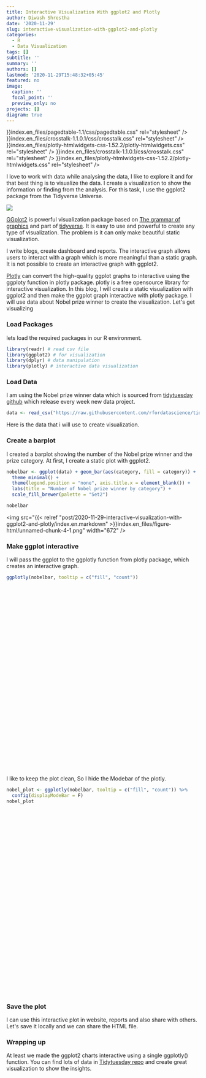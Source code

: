 ```yaml
---
title: Interactive Visualization With ggplot2 and Plotly
author: Diwash Shrestha
date: '2020-11-29'
slug: interactive-visualization-with-ggplot2-and-plotly
categories:
  - R
  - Data Visualization
tags: []
subtitle: ''
summary: ''
authors: []
lastmod: '2020-11-29T15:48:32+05:45'
featured: no
image:
  caption: ''
  focal_point: ''
  preview_only: no
projects: []
diagram: true
---
```

<link href="{{< relref "post/2020-11-29-interactive-visualization-with-ggplot2-and-plotly/index.en.markdown" >}}index.en_files/pagedtable-1.1/css/pagedtable.css" rel="stylesheet" />
<script src="{{< relref "post/2020-11-29-interactive-visualization-with-ggplot2-and-plotly/index.en.markdown" >}}index.en_files/pagedtable-1.1/js/pagedtable.js"></script>
<script src="{{< relref "post/2020-11-29-interactive-visualization-with-ggplot2-and-plotly/index.en.markdown" >}}index.en_files/htmlwidgets-1.5.2/htmlwidgets.js"></script>
<script src="{{< relref "post/2020-11-29-interactive-visualization-with-ggplot2-and-plotly/index.en.markdown" >}}index.en_files/plotly-binding-4.9.2.1/plotly.js"></script>
<script src="{{< relref "post/2020-11-29-interactive-visualization-with-ggplot2-and-plotly/index.en.markdown" >}}index.en_files/typedarray-0.1/typedarray.min.js"></script>
<script src="{{< relref "post/2020-11-29-interactive-visualization-with-ggplot2-and-plotly/index.en.markdown" >}}index.en_files/jquery-1.11.3/jquery.min.js"></script>
<link href="{{< relref "post/2020-11-29-interactive-visualization-with-ggplot2-and-plotly/index.en.markdown" >}}index.en_files/crosstalk-1.1.0.1/css/crosstalk.css" rel="stylesheet" />
<script src="{{< relref "post/2020-11-29-interactive-visualization-with-ggplot2-and-plotly/index.en.markdown" >}}index.en_files/crosstalk-1.1.0.1/js/crosstalk.min.js"></script>
<link href="{{< relref "post/2020-11-29-interactive-visualization-with-ggplot2-and-plotly/index.en.markdown" >}}index.en_files/plotly-htmlwidgets-css-1.52.2/plotly-htmlwidgets.css" rel="stylesheet" />
<script src="{{< relref "post/2020-11-29-interactive-visualization-with-ggplot2-and-plotly/index.en.markdown" >}}index.en_files/plotly-main-1.52.2/plotly-latest.min.js"></script>
<script src="{{< relref "post/2020-11-29-interactive-visualization-with-ggplot2-and-plotly/index.en.markdown" >}}index.en_files/htmlwidgets-1.5.2/htmlwidgets.js"></script>
<script src="{{< relref "post/2020-11-29-interactive-visualization-with-ggplot2-and-plotly/index.en.markdown" >}}index.en_files/plotly-binding-4.9.2.1/plotly.js"></script>
<script src="{{< relref "post/2020-11-29-interactive-visualization-with-ggplot2-and-plotly/index.en.markdown" >}}index.en_files/typedarray-0.1/typedarray.min.js"></script>
<script src="{{< relref "post/2020-11-29-interactive-visualization-with-ggplot2-and-plotly/index.en.markdown" >}}index.en_files/jquery-1.11.3/jquery.min.js"></script>
<link href="{{< relref "post/2020-11-29-interactive-visualization-with-ggplot2-and-plotly/index.en.markdown" >}}index.en_files/crosstalk-1.1.0.1/css/crosstalk.css" rel="stylesheet" />
<script src="{{< relref "post/2020-11-29-interactive-visualization-with-ggplot2-and-plotly/index.en.markdown" >}}index.en_files/crosstalk-1.1.0.1/js/crosstalk.min.js"></script>
<link href="{{< relref "post/2020-11-29-interactive-visualization-with-ggplot2-and-plotly/index.en.markdown" >}}index.en_files/plotly-htmlwidgets-css-1.52.2/plotly-htmlwidgets.css" rel="stylesheet" />
<script src="{{< relref "post/2020-11-29-interactive-visualization-with-ggplot2-and-plotly/index.en.markdown" >}}index.en_files/plotly-main-1.52.2/plotly-latest.min.js"></script>



I love to work with data while analysing the data, I like to explore it and for that best thing is to visualize the data. I create a visualization to show the information or finding from the analysis. For this task, I use the ggplot2 package from the Tidyverse Universe. 

![](plot.png)


[GGplot2](https://ggplot2.tidyverse.org/) is powerful visualization package based on   [The grammar of graphics](https://www.springer.com/gp/book/9780387245447) and part of [tidyverse](https://www.tidyverse.org/). It is easy to use and powerful to create any type of visualization. The problem is it can only make beautiful static visualization.

I write blogs, create dashboard and reports. The interactive graph allows users to interact with a graph which is more meaningful than a static graph. It is not possible to create an interactive graph with ggplot2.


[Plotly](https://plot.ly/r/) can convert the high-quality ggplot graphs to interactive using the ggploty function in plotly package.  plotly is a free opensource library for interactive visualization. In this blog, I will create a static visualization with ggplot2 and then make the ggplot graph interactive with plotly package. I will use data about Nobel prize winner to create the visualization. Let's get visualizing


### Load Packages

lets load the required packages in our R environment.


```r
library(readr) # read csv file
library(ggplot2) # for visualization
library(dplyr) # data manipulation
library(plotly) # interactive data visualization
```


### Load Data

I am using the Nobel prize winner data which is sourced from [tidytuesday github](https://github.com/rfordatascience/tidytuesday) which release every week new data project. 


```r
data <- read_csv("https://raw.githubusercontent.com/rfordatascience/tidytuesday/master/data/2019/2019-05-14/nobel_winners.csv")
```

Here is the data that i will use to create visualization.

<div data-pagedtable="false">
  <script data-pagedtable-source type="application/json">
{"columns":[{"label":["prize_year"],"name":[1],"type":["dbl"],"align":["right"]},{"label":["category"],"name":[2],"type":["chr"],"align":["left"]},{"label":["prize"],"name":[3],"type":["chr"],"align":["left"]},{"label":["motivation"],"name":[4],"type":["chr"],"align":["left"]},{"label":["prize_share"],"name":[5],"type":["chr"],"align":["left"]},{"label":["laureate_id"],"name":[6],"type":["dbl"],"align":["right"]},{"label":["laureate_type"],"name":[7],"type":["chr"],"align":["left"]},{"label":["full_name"],"name":[8],"type":["chr"],"align":["left"]},{"label":["birth_date"],"name":[9],"type":["date"],"align":["right"]},{"label":["birth_city"],"name":[10],"type":["chr"],"align":["left"]},{"label":["birth_country"],"name":[11],"type":["chr"],"align":["left"]},{"label":["gender"],"name":[12],"type":["chr"],"align":["left"]},{"label":["organization_name"],"name":[13],"type":["chr"],"align":["left"]},{"label":["organization_city"],"name":[14],"type":["chr"],"align":["left"]},{"label":["organization_country"],"name":[15],"type":["chr"],"align":["left"]},{"label":["death_date"],"name":[16],"type":["date"],"align":["right"]},{"label":["death_city"],"name":[17],"type":["chr"],"align":["left"]},{"label":["death_country"],"name":[18],"type":["chr"],"align":["left"]}],"data":[{"1":"1901","2":"Chemistry","3":"The Nobel Prize in Chemistry 1901","4":"\"in recognition of the extraordinary services he has rendered by the discovery of the laws of chemical dynamics and osmotic pressure in solutions\"","5":"1/1","6":"160","7":"Individual","8":"Jacobus Henricus van 't Hoff","9":"1852-08-30","10":"Rotterdam","11":"Netherlands","12":"Male","13":"Berlin University","14":"Berlin","15":"Germany","16":"1911-03-01","17":"Berlin","18":"Germany"},{"1":"1901","2":"Literature","3":"The Nobel Prize in Literature 1901","4":"\"in special recognition of his poetic composition, which gives evidence of lofty idealism, artistic perfection and a rare combination of the qualities of both heart and intellect\"","5":"1/1","6":"569","7":"Individual","8":"Sully Prudhomme","9":"1839-03-16","10":"Paris","11":"France","12":"Male","13":"NA","14":"NA","15":"NA","16":"1907-09-07","17":"Châtenay","18":"France"},{"1":"1901","2":"Medicine","3":"The Nobel Prize in Physiology or Medicine 1901","4":"\"for his work on serum therapy, especially its application against diphtheria, by which he has opened a new road in the domain of medical science and thereby placed in the hands of the physician a victorious weapon against illness and deaths\"","5":"1/1","6":"293","7":"Individual","8":"Emil Adolf von Behring","9":"1854-03-15","10":"Hansdorf (Lawice)","11":"Prussia (Poland)","12":"Male","13":"Marburg University","14":"Marburg","15":"Germany","16":"1917-03-31","17":"Marburg","18":"Germany"},{"1":"1901","2":"Peace","3":"The Nobel Peace Prize 1901","4":"NA","5":"1/2","6":"462","7":"Individual","8":"Jean Henry Dunant","9":"1828-05-08","10":"Geneva","11":"Switzerland","12":"Male","13":"NA","14":"NA","15":"NA","16":"1910-10-30","17":"Heiden","18":"Switzerland"},{"1":"1901","2":"Peace","3":"The Nobel Peace Prize 1901","4":"NA","5":"1/2","6":"463","7":"Individual","8":"Frédéric Passy","9":"1822-05-20","10":"Paris","11":"France","12":"Male","13":"NA","14":"NA","15":"NA","16":"1912-06-12","17":"Paris","18":"France"},{"1":"1901","2":"Physics","3":"The Nobel Prize in Physics 1901","4":"\"in recognition of the extraordinary services he has rendered by the discovery of the remarkable rays subsequently named after him\"","5":"1/1","6":"1","7":"Individual","8":"Wilhelm Conrad Röntgen","9":"1845-03-27","10":"Lennep (Remscheid)","11":"Prussia (Germany)","12":"Male","13":"Munich University","14":"Munich","15":"Germany","16":"1923-02-10","17":"Munich","18":"Germany"}],"options":{"columns":{"min":{},"max":[10]},"rows":{"min":[10],"max":[10]},"pages":{}}}
  </script>
</div>

### Create a barplot

I created a barplot showing the number of the Nobel prize winner and the prize category. At first, I create a static plot with ggplot2.


```r
nobelbar <- ggplot(data) + geom_bar(aes(category, fill = category)) +
  theme_minimal() +
  theme(legend.position = "none", axis.title.x = element_blank()) + 
  labs(title = "Number of Nobel prize winner by category") +
  scale_fill_brewer(palette = "Set2")

nobelbar
```

<img src="{{< relref "post/2020-11-29-interactive-visualization-with-ggplot2-and-plotly/index.en.markdown" >}}index.en_files/figure-html/unnamed-chunk-4-1.png" width="672" />


### Make ggplot interactive 

I will pass the ggplot to the ggplotly function from plotly package, which creates an interactive graph.


```r
ggplotly(nobelbar, tooltip = c("fill", "count"))
```

<div id="htmlwidget-1" style="width:672px;height:480px;" class="plotly html-widget"></div>
<script type="application/json" data-for="htmlwidget-1">{"x":{"data":[{"orientation":"v","width":0.9,"base":0,"x":[1],"y":[194],"text":"count: 194<br />category: Chemistry","type":"bar","marker":{"autocolorscale":false,"color":"rgba(102,194,165,1)","line":{"width":1.88976377952756,"color":"transparent"}},"name":"Chemistry","legendgroup":"Chemistry","showlegend":true,"xaxis":"x","yaxis":"y","hoverinfo":"text","frame":null},{"orientation":"v","width":0.9,"base":0,"x":[2],"y":[83],"text":"count:  83<br />category: Economics","type":"bar","marker":{"autocolorscale":false,"color":"rgba(252,141,98,1)","line":{"width":1.88976377952756,"color":"transparent"}},"name":"Economics","legendgroup":"Economics","showlegend":true,"xaxis":"x","yaxis":"y","hoverinfo":"text","frame":null},{"orientation":"v","width":0.9,"base":0,"x":[3],"y":[113],"text":"count: 113<br />category: Literature","type":"bar","marker":{"autocolorscale":false,"color":"rgba(141,160,203,1)","line":{"width":1.88976377952756,"color":"transparent"}},"name":"Literature","legendgroup":"Literature","showlegend":true,"xaxis":"x","yaxis":"y","hoverinfo":"text","frame":null},{"orientation":"v","width":0.9,"base":0,"x":[4],"y":[227],"text":"count: 227<br />category: Medicine","type":"bar","marker":{"autocolorscale":false,"color":"rgba(231,138,195,1)","line":{"width":1.88976377952756,"color":"transparent"}},"name":"Medicine","legendgroup":"Medicine","showlegend":true,"xaxis":"x","yaxis":"y","hoverinfo":"text","frame":null},{"orientation":"v","width":0.9,"base":0,"x":[5],"y":[130],"text":"count: 130<br />category: Peace","type":"bar","marker":{"autocolorscale":false,"color":"rgba(166,216,84,1)","line":{"width":1.88976377952756,"color":"transparent"}},"name":"Peace","legendgroup":"Peace","showlegend":true,"xaxis":"x","yaxis":"y","hoverinfo":"text","frame":null},{"orientation":"v","width":0.9,"base":0,"x":[6],"y":[222],"text":"count: 222<br />category: Physics","type":"bar","marker":{"autocolorscale":false,"color":"rgba(255,217,47,1)","line":{"width":1.88976377952756,"color":"transparent"}},"name":"Physics","legendgroup":"Physics","showlegend":true,"xaxis":"x","yaxis":"y","hoverinfo":"text","frame":null}],"layout":{"margin":{"t":43.7625570776256,"r":7.30593607305936,"b":25.5707762557078,"l":43.1050228310502},"font":{"color":"rgba(0,0,0,1)","family":"","size":14.6118721461187},"title":{"text":"Number of Nobel prize winner by category","font":{"color":"rgba(0,0,0,1)","family":"","size":17.5342465753425},"x":0,"xref":"paper"},"xaxis":{"domain":[0,1],"automargin":true,"type":"linear","autorange":false,"range":[0.4,6.6],"tickmode":"array","ticktext":["Chemistry","Economics","Literature","Medicine","Peace","Physics"],"tickvals":[1,2,3,4,5,6],"categoryorder":"array","categoryarray":["Chemistry","Economics","Literature","Medicine","Peace","Physics"],"nticks":null,"ticks":"","tickcolor":null,"ticklen":3.65296803652968,"tickwidth":0,"showticklabels":true,"tickfont":{"color":"rgba(77,77,77,1)","family":"","size":11.689497716895},"tickangle":-0,"showline":false,"linecolor":null,"linewidth":0,"showgrid":true,"gridcolor":"rgba(235,235,235,1)","gridwidth":0.66417600664176,"zeroline":false,"anchor":"y","title":{"text":"","font":{"color":null,"family":null,"size":0}},"hoverformat":".2f"},"yaxis":{"domain":[0,1],"automargin":true,"type":"linear","autorange":false,"range":[-11.35,238.35],"tickmode":"array","ticktext":["0","50","100","150","200"],"tickvals":[0,50,100,150,200],"categoryorder":"array","categoryarray":["0","50","100","150","200"],"nticks":null,"ticks":"","tickcolor":null,"ticklen":3.65296803652968,"tickwidth":0,"showticklabels":true,"tickfont":{"color":"rgba(77,77,77,1)","family":"","size":11.689497716895},"tickangle":-0,"showline":false,"linecolor":null,"linewidth":0,"showgrid":true,"gridcolor":"rgba(235,235,235,1)","gridwidth":0.66417600664176,"zeroline":false,"anchor":"x","title":{"text":"count","font":{"color":"rgba(0,0,0,1)","family":"","size":14.6118721461187}},"hoverformat":".2f"},"shapes":[{"type":"rect","fillcolor":null,"line":{"color":null,"width":0,"linetype":[]},"yref":"paper","xref":"paper","x0":0,"x1":1,"y0":0,"y1":1}],"showlegend":false,"legend":{"bgcolor":null,"bordercolor":null,"borderwidth":0,"font":{"color":"rgba(0,0,0,1)","family":"","size":11.689497716895}},"hovermode":"closest","barmode":"relative"},"config":{"doubleClick":"reset","showSendToCloud":false},"source":"A","attrs":{"1c444aa27ea8":{"x":{},"fill":{},"type":"bar"}},"cur_data":"1c444aa27ea8","visdat":{"1c444aa27ea8":["function (y) ","x"]},"highlight":{"on":"plotly_click","persistent":false,"dynamic":false,"selectize":false,"opacityDim":0.2,"selected":{"opacity":1},"debounce":0},"shinyEvents":["plotly_hover","plotly_click","plotly_selected","plotly_relayout","plotly_brushed","plotly_brushing","plotly_clickannotation","plotly_doubleclick","plotly_deselect","plotly_afterplot","plotly_sunburstclick"],"base_url":"https://plot.ly"},"evals":[],"jsHooks":[]}</script>


I like to keep the plot clean, So I hide the Modebar of the plotly.


```r
nobel_plot <- ggplotly(nobelbar, tooltip = c("fill", "count")) %>%
  config(displayModeBar = F)
nobel_plot
```

<div id="htmlwidget-2" style="width:672px;height:480px;" class="plotly html-widget"></div>
<script type="application/json" data-for="htmlwidget-2">{"x":{"data":[{"orientation":"v","width":0.9,"base":0,"x":[1],"y":[194],"text":"count: 194<br />category: Chemistry","type":"bar","marker":{"autocolorscale":false,"color":"rgba(102,194,165,1)","line":{"width":1.88976377952756,"color":"transparent"}},"name":"Chemistry","legendgroup":"Chemistry","showlegend":true,"xaxis":"x","yaxis":"y","hoverinfo":"text","frame":null},{"orientation":"v","width":0.9,"base":0,"x":[2],"y":[83],"text":"count:  83<br />category: Economics","type":"bar","marker":{"autocolorscale":false,"color":"rgba(252,141,98,1)","line":{"width":1.88976377952756,"color":"transparent"}},"name":"Economics","legendgroup":"Economics","showlegend":true,"xaxis":"x","yaxis":"y","hoverinfo":"text","frame":null},{"orientation":"v","width":0.9,"base":0,"x":[3],"y":[113],"text":"count: 113<br />category: Literature","type":"bar","marker":{"autocolorscale":false,"color":"rgba(141,160,203,1)","line":{"width":1.88976377952756,"color":"transparent"}},"name":"Literature","legendgroup":"Literature","showlegend":true,"xaxis":"x","yaxis":"y","hoverinfo":"text","frame":null},{"orientation":"v","width":0.9,"base":0,"x":[4],"y":[227],"text":"count: 227<br />category: Medicine","type":"bar","marker":{"autocolorscale":false,"color":"rgba(231,138,195,1)","line":{"width":1.88976377952756,"color":"transparent"}},"name":"Medicine","legendgroup":"Medicine","showlegend":true,"xaxis":"x","yaxis":"y","hoverinfo":"text","frame":null},{"orientation":"v","width":0.9,"base":0,"x":[5],"y":[130],"text":"count: 130<br />category: Peace","type":"bar","marker":{"autocolorscale":false,"color":"rgba(166,216,84,1)","line":{"width":1.88976377952756,"color":"transparent"}},"name":"Peace","legendgroup":"Peace","showlegend":true,"xaxis":"x","yaxis":"y","hoverinfo":"text","frame":null},{"orientation":"v","width":0.9,"base":0,"x":[6],"y":[222],"text":"count: 222<br />category: Physics","type":"bar","marker":{"autocolorscale":false,"color":"rgba(255,217,47,1)","line":{"width":1.88976377952756,"color":"transparent"}},"name":"Physics","legendgroup":"Physics","showlegend":true,"xaxis":"x","yaxis":"y","hoverinfo":"text","frame":null}],"layout":{"margin":{"t":43.7625570776256,"r":7.30593607305936,"b":25.5707762557078,"l":43.1050228310502},"font":{"color":"rgba(0,0,0,1)","family":"","size":14.6118721461187},"title":{"text":"Number of Nobel prize winner by category","font":{"color":"rgba(0,0,0,1)","family":"","size":17.5342465753425},"x":0,"xref":"paper"},"xaxis":{"domain":[0,1],"automargin":true,"type":"linear","autorange":false,"range":[0.4,6.6],"tickmode":"array","ticktext":["Chemistry","Economics","Literature","Medicine","Peace","Physics"],"tickvals":[1,2,3,4,5,6],"categoryorder":"array","categoryarray":["Chemistry","Economics","Literature","Medicine","Peace","Physics"],"nticks":null,"ticks":"","tickcolor":null,"ticklen":3.65296803652968,"tickwidth":0,"showticklabels":true,"tickfont":{"color":"rgba(77,77,77,1)","family":"","size":11.689497716895},"tickangle":-0,"showline":false,"linecolor":null,"linewidth":0,"showgrid":true,"gridcolor":"rgba(235,235,235,1)","gridwidth":0.66417600664176,"zeroline":false,"anchor":"y","title":{"text":"","font":{"color":null,"family":null,"size":0}},"hoverformat":".2f"},"yaxis":{"domain":[0,1],"automargin":true,"type":"linear","autorange":false,"range":[-11.35,238.35],"tickmode":"array","ticktext":["0","50","100","150","200"],"tickvals":[0,50,100,150,200],"categoryorder":"array","categoryarray":["0","50","100","150","200"],"nticks":null,"ticks":"","tickcolor":null,"ticklen":3.65296803652968,"tickwidth":0,"showticklabels":true,"tickfont":{"color":"rgba(77,77,77,1)","family":"","size":11.689497716895},"tickangle":-0,"showline":false,"linecolor":null,"linewidth":0,"showgrid":true,"gridcolor":"rgba(235,235,235,1)","gridwidth":0.66417600664176,"zeroline":false,"anchor":"x","title":{"text":"count","font":{"color":"rgba(0,0,0,1)","family":"","size":14.6118721461187}},"hoverformat":".2f"},"shapes":[{"type":"rect","fillcolor":null,"line":{"color":null,"width":0,"linetype":[]},"yref":"paper","xref":"paper","x0":0,"x1":1,"y0":0,"y1":1}],"showlegend":false,"legend":{"bgcolor":null,"bordercolor":null,"borderwidth":0,"font":{"color":"rgba(0,0,0,1)","family":"","size":11.689497716895}},"hovermode":"closest","barmode":"relative"},"config":{"doubleClick":"reset","showSendToCloud":false,"displayModeBar":false},"source":"A","attrs":{"1c441cca18ff":{"x":{},"fill":{},"type":"bar"}},"cur_data":"1c441cca18ff","visdat":{"1c441cca18ff":["function (y) ","x"]},"highlight":{"on":"plotly_click","persistent":false,"dynamic":false,"selectize":false,"opacityDim":0.2,"selected":{"opacity":1},"debounce":0},"shinyEvents":["plotly_hover","plotly_click","plotly_selected","plotly_relayout","plotly_brushed","plotly_brushing","plotly_clickannotation","plotly_doubleclick","plotly_deselect","plotly_afterplot","plotly_sunburstclick"],"base_url":"https://plot.ly"},"evals":[],"jsHooks":[]}</script>

### Save the plot

I can use this interactive plot in website, reports and also share with others. Let's save it locally and we can share the HTML file.




### Wrapping up

At least we made the ggplot2 charts interactive using a single ggplotly() function. You can find lots of data in [Tidytuesday repo](https://github.com/rfordatascience/tidytuesday) and create great visualization to show the insights.
